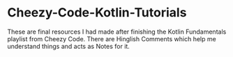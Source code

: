 # Cheezy-Code-Kotlin-Tutorials
These are final resources I had made after finishing the Kotlin Fundamentals playlist from Cheezy Code. There are Hinglish Comments which help me understand things and acts as Notes for it.

